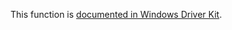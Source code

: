 This function is [documented in Windows Driver Kit](https://learn.microsoft.com/en-us/windows-hardware/drivers/ddi/ntddk/nf-ntddk-rtlprefixunicodestring).
